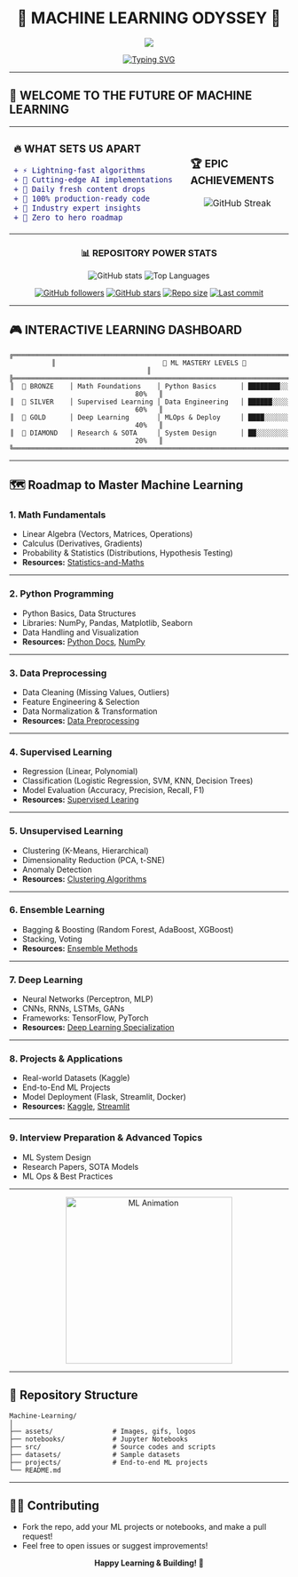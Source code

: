 <div align="center">
  
# 🤖 MACHINE LEARNING ODYSSEY 🚀

<img src="https://capsule-render.vercel.app/api?type=waving&color=gradient&height=200&section=header&text=ML%20UNIVERSE&fontSize=80&fontAlignY=35&animation=twinkling&fontColor=ffffff"/>

[![Typing SVG](https://readme-typing-svg.demolab.com/?lines=🔥+DAILY+CODE+DROPS+🔥;🌟+FROM+ZERO+TO+ML+HERO+🌟;🚀+BUILD+•+DEPLOY+•+SCALE+🚀;💎+PREMIUM+ML+CONTENT+💎;🎯+INDUSTRY+READY+PROJECTS+🎯&font=Orbitron&size=25&duration=3000&pause=1000&color=FF6B6B&center=true&vCenter=true&repeat=true&width=800&height=100)](https://git.io/typing-svg)

</div>

---

## 🌌 WELCOME TO THE FUTURE OF MACHINE LEARNING

<table>
<tr>
<td width="50%">

### 🔥 **WHAT SETS US APART**
```diff
+ ⚡ Lightning-fast algorithms
+ 🧠 Cutting-edge AI implementations  
+ 🌟 Daily fresh content drops
+ 🎯 100% production-ready code
+ 💎 Industry expert insights
+ 🚀 Zero to hero roadmap
```

</td>
<td width="50%">

### 🏆 **EPIC ACHIEVEMENTS**
<div align="center">

![GitHub Streak](https://streak-stats.demolab.com/?user=Its-Vikas-xd&theme=neon-dark&hide_border=true&stroke=0000&background=0D1117&ring=FF6B6B&fire=FF6B6B&currStreakLabel=FF6B6B)

</div>

</td>
</tr>
</table>

<div align="center">

### 📊 REPOSITORY POWER STATS

![GitHub stats](https://github-readme-stats.vercel.app/api?username=Its-Vikas-xd&show_icons=true&theme=neon&hide_border=true&bg_color=0D1117&title_color=FF6B6B&icon_color=FF6B6B&text_color=FFF&border_radius=10)
![Top Languages](https://github-readme-stats.vercel.app/api/top-langs/?username=Its-Vikas-xd&theme=neon&hide_border=true&bg_color=0D1117&title_color=FF6B6B&text_color=FFF&border_radius=10&layout=compact)

[![GitHub followers](https://img.shields.io/github/followers/Its-Vikas-xd?style=for-the-badge&color=FF6B6B&labelColor=000000)](https://github.com/Its-Vikas-xd)
[![GitHub stars](https://img.shields.io/github/stars/Its-Vikas-xd?style=for-the-badge&color=FFD700&labelColor=000000)](https://github.com/Its-Vikas-xd)
[![Repo size](https://img.shields.io/github/repo-size/Its-Vikas-xd/Machine-Learning?style=for-the-badge&color=4CAF50&labelColor=000000)](https://github.com/Its-Vikas-xd/Machine-Learning)
[![Last commit](https://img.shields.io/github/last-commit/Its-Vikas-xd/Machine-Learning?style=for-the-badge&color=9C27B0&labelColor=000000)](https://github.com/Its-Vikas-xd/Machine-Learning)

</div>

---

## 🎮 INTERACTIVE LEARNING DASHBOARD

<div align="center">

```ascii
╔══════════════════════════════════════════════════════════════════════════════╗
║                           🚀 ML MASTERY LEVELS 🚀                           ║
╠══════════════════════════════════════════════════════════════════════════════╣
║  🥉 BRONZE    │ Math Foundations    │ Python Basics      │ ████████░░ 80%   ║
║  🥈 SILVER    │ Supervised Learning │ Data Engineering   │ ██████░░░░ 60%   ║
║  🥇 GOLD      │ Deep Learning       │ MLOps & Deploy     │ ████░░░░░░ 40%   ║
║  💎 DIAMOND   │ Research & SOTA     │ System Design      │ ██░░░░░░░░ 20%   ║
╚══════════════════════════════════════════════════════════════════════════════╝
```

</div>

---

## 🗺️ Roadmap to Master Machine Learning

### 1. **Math Fundamentals**
   - Linear Algebra (Vectors, Matrices, Operations)
   - Calculus (Derivatives, Gradients)
   - Probability & Statistics (Distributions, Hypothesis Testing)
   - **Resources:** [Statistics-and-Maths](https://github.com/Its-Vikas-xd/Statistics-and-Maths)

---

### 2. **Python Programming**
   - Python Basics, Data Structures
   - Libraries: NumPy, Pandas, Matplotlib, Seaborn
   - Data Handling and Visualization
   - **Resources:** [Python Docs](https://docs.python.org/3/), [NumPy](https://numpy.org/)

---

### 3. **Data Preprocessing**
   - Data Cleaning (Missing Values, Outliers)
   - Feature Engineering & Selection
   - Data Normalization & Transformation
   - **Resources:** [Data Preprocessing](https://github.com/Its-Vikas-xd/Machine-Learning/tree/main/Data%20Cleaning)

---

### 4. **Supervised Learning**
   - Regression (Linear, Polynomial)
   - Classification (Logistic Regression, SVM, KNN, Decision Trees)
   - Model Evaluation (Accuracy, Precision, Recall, F1)
   - **Resources:** [Supervised Learing](https://github.com/Its-Vikas-xd/Machine-Learning/tree/main/Supervised%20Machine%20Learning)

---

### 5. **Unsupervised Learning**
   - Clustering (K-Means, Hierarchical)
   - Dimensionality Reduction (PCA, t-SNE)
   - Anomaly Detection
   - **Resources:** [Clustering Algorithms](https://scikit-learn.org/stable/modules/clustering.html)

---

### 6. **Ensemble Learning**
   - Bagging & Boosting (Random Forest, AdaBoost, XGBoost)
   - Stacking, Voting
   - **Resources:** [Ensemble Methods](https://scikit-learn.org/stable/modules/ensemble.html)

---

### 7. **Deep Learning**
   - Neural Networks (Perceptron, MLP)
   - CNNs, RNNs, LSTMs, GANs
   - Frameworks: TensorFlow, PyTorch
   - **Resources:** [Deep Learning Specialization](https://www.coursera.org/specializations/deep-learning)

---

### 8. **Projects & Applications**
   - Real-world Datasets (Kaggle)
   - End-to-End ML Projects
   - Model Deployment (Flask, Streamlit, Docker)
   - **Resources:** [Kaggle](https://www.kaggle.com/), [Streamlit](https://streamlit.io/)

---

### 9. **Interview Preparation & Advanced Topics**
   - ML System Design
   - Research Papers, SOTA Models
   - ML Ops & Best Practices

---

<p align="center">
  <img src="https://encrypted-tbn0.gstatic.com/images?q=tbn:ANd9GcSqcCW_w9_RRDpWwbjYNy5HiGT2crQlsrvGAw&s" width="300" alt="ML Animation"/>
</p>

---

## 📂 Repository Structure

```
Machine-Learning/
│
├── assets/               # Images, gifs, logos
├── notebooks/            # Jupyter Notebooks
├── src/                  # Source codes and scripts
├── datasets/             # Sample datasets
├── projects/             # End-to-end ML projects
└── README.md
```

---

## 🧑‍💻 Contributing

- Fork the repo, add your ML projects or notebooks, and make a pull request!
- Feel free to open issues or suggest improvements!



<p align="center">
  <b>Happy Learning & Building! 🚀</b>
</p>
